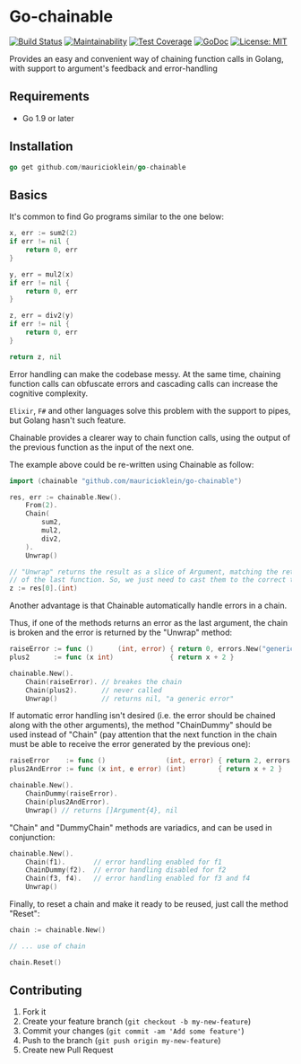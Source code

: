 # Go-chainable

[![Build Status](https://travis-ci.org/mauricioklein/go-chainable.svg?branch=master)](https://travis-ci.org/mauricioklein/go-chainable)
[![Maintainability](https://api.codeclimate.com/v1/badges/e00a9b448408857da9b6/maintainability)](https://codeclimate.com/github/mauricioklein/go-chainable/maintainability)
[![Test Coverage](https://api.codeclimate.com/v1/badges/e00a9b448408857da9b6/test_coverage)](https://codeclimate.com/github/mauricioklein/go-chainable/test_coverage)
[![GoDoc](https://godoc.org/github.com/mauricioklein/go-chainable?status.svg)](https://godoc.org/github.com/mauricioklein/go-chainable)
[![License: MIT](https://img.shields.io/badge/License-MIT-yellow.svg)](https://opensource.org/licenses/MIT)

Provides an easy and convenient way of chaining function calls in Golang, with support to argument's feedback and error-handling

## Requirements

- Go 1.9 or later

## Installation

```go
go get github.com/mauricioklein/go-chainable
```

## Basics

It's common to find Go programs similar to the one below:

```go
x, err := sum2(2)
if err != nil {
    return 0, err
}

y, err = mul2(x)
if err != nil {
    return 0, err
}

z, err = div2(y)
if err != nil {
    return 0, err
}

return z, nil
```

Error handling can make the codebase messy. At the same time, chaining function calls can obfuscate
errors and cascading calls can increase the cognitive complexity.

`Elixir`, `F#` and other languages solve this problem with the support to pipes, but Golang hasn't such
feature.

Chainable provides a clearer way to chain function calls, using the output of the previous function
as the input of the next one. 

The example above could be re-written using Chainable as follow:

```go
import (chainable "github.com/mauricioklein/go-chainable")

res, err := chainable.New().
    From(2).
    Chain(
        sum2,
        mul2,
        div2,
    ).
    Unwrap()

// "Unwrap" returns the result as a slice of Argument, matching the return values
// of the last function. So, we just need to cast them to the correct type
z := res[0].(int)
```

Another advantage is that Chainable automatically handle errors in a chain.

Thus, if one of the methods returns an error as the last argument, the chain is broken
and the error is returned by the "Unwrap" method:

```go
raiseError := func ()      (int, error) { return 0, errors.New("generic error") }
plus2      := func (x int)              { return x + 2 }

chainable.New().
    Chain(raiseError). // breakes the chain
    Chain(plus2).      // never called
    Unwrap()           // returns nil, "a generic error"
```

If automatic error handling isn't desired (i.e. the error should be chained along with the other arguments),
the method "ChainDummy" should be used instead of "Chain"
(pay attention that the next function in the chain
must be able to receive the error generated by the previous one):

```go
raiseError    := func ()               (int, error) { return 2, errors.New("generic error") }
plus2AndError := func (x int, e error) (int)        { return x + 2 }

chainable.New().
    ChainDummy(raiseError).
    Chain(plus2AndError).
    Unwrap() // returns []Argument{4}, nil
```

"Chain" and "DummyChain" methods are variadics, and can be used in conjunction:

```go
chainable.New().
    Chain(f1).       // error handling enabled for f1
    ChainDummy(f2).  // error handling disabled for f2
    Chain(f3, f4).   // error handling enabled for f3 and f4
    Unwrap()
```

Finally, to reset a chain and make it ready to be reused, just call the method "Reset":

```go
chain := chainable.New()

// ... use of chain

chain.Reset()
```

## Contributing

1. Fork it
2. Create your feature branch (`git checkout -b my-new-feature`)
3. Commit your changes (`git commit -am 'Add some feature'`)
4. Push to the branch (`git push origin my-new-feature`)
5. Create new Pull Request
